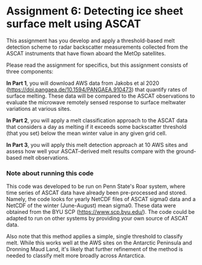 # Assignment 6: Detecting ice sheet surface melt using ASCAT
This assignment has you develop and apply a threshold-based melt detection scheme to radar backscatter measurements collected from the ASCAT instruments that have flown aboard the MetOp satellites. 

Please read the assignment for specifics, but this assignment consists of three components:

**In Part 1**, you will download AWS data from Jakobs et al 2020 (https://doi.pangaea.de/10.1594/PANGAEA.910473) that quantify rates of surface melting. These data will be compared to the ASCAT observations to evaluate the microwave remotely sensed response to surface meltwater variations at various sites.

**In Part 2**, you will apply a melt classification approach to the ASCAT data that considers a day as melting if it exceeds some backscatter threshold (that you set) below the mean winter value in any given grid cell.

**In Part 3**, you will apply this melt detection approach at 10 AWS sites and assess how well your ASCAT-derived melt results compare with the ground-based melt observations.


### Note about running this code
This code was developed to be run on Penn State's Roar system, where time series of ASCAT data have already been pre-processed and stored. Namely, the code looks for yearly NetCDF files of ASCAT sigma0 data and a NetCDF of the winter (June-August) mean sigma0. These data were obtained from the BYU SCP (https://www.scp.byu.edu/). The code could be adapted to run on other systems by providing your own source of ASCAT data. 

Also note that this method applies a simple, single threshold to classify melt. While this works well at the AWS sites on the Antarctic Peninsula and Dronning Maud Land, it's likely that further refinement of the method is needed to classify melt more broadly across Antarctica.

 

